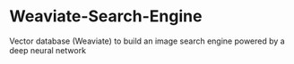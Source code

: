 # Weaviate-Search-Engine
Vector database (Weaviate) to build an image search engine powered by a deep neural network 
